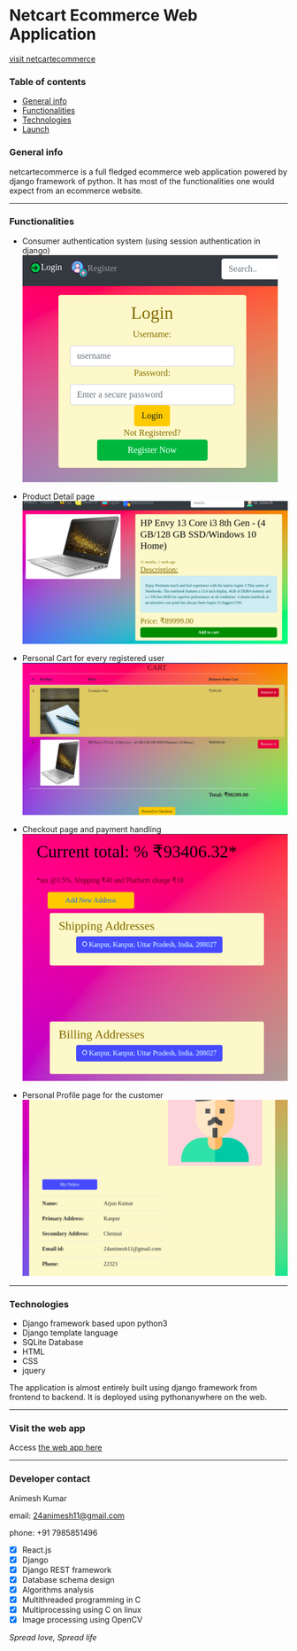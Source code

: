 # Netcart Ecommerce Web Application
[visit netcartecommerce](http://netcartecommerce.pythonanywhere.com/ "netcartecommerce")
### Table of contents
* [General info](#general-info)
* [Functionalities](#functionalities)
* [Technologies](#technologies)
* [Launch](#launch)

### General info
netcartecommerce is a full fledged ecommerce web application powered by django framework of python. It has most of the functionalities one would expect from an ecommerce website.
___

### Functionalities
* Consumer authentication system
    (using session authentication in django)
    ![Alt text](auth.png)

* Product Detail page
    ![Alt text](product-detail.png)

* Personal Cart for every registered user
    ![Alt text](cart.png)

* Checkout page and payment handling
    ![Alt text](checkout.png)

* Personal Profile page for the customer
    ![Alt text](profile.png)
___

### Technologies
* Django framework based upon python3
* Django template language
* SQLite Database
* HTML
* CSS
* jquery

The application is almost entirely built using django framework from frontend to backend. It is deployed using pythonanywhere on the web. 
___

### Visit the web app
Access [the web app here](http://netcartecommerce.pythonanywhere.com/ "netcartecommerce")

___
### Developer contact

Animesh Kumar

email: 24animesh11@gmail.com 

phone: +91 7985851496 

<!-- Task List -->
* [x] React.js
* [x] Django
* [x] Django REST framework
* [x] Database schema design
* [x] Algorithms analysis
* [x] Multithreaded programming in C
* [x] Multiprocessing using C on linux
* [x] Image processing using OpenCV

_Spread love, Spread life_

